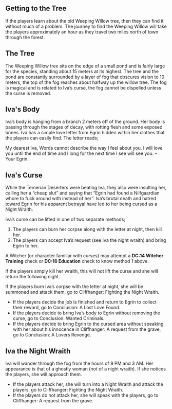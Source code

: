 ## Getting to the Tree
If the players learn about the old Weeping Willow tree, then they can find it without much of a problem. The journey to find the Weeping Willow will take the players approximately an hour as they travel two miles north of town through the forest.

## The Tree
The Weeping Willow tree sits on the edge of a small pond and is fairly large for the species, standing about 15 meters at its highest. The tree and the pond are constantly surrounded by a layer of fog that obscures vision to 10 meters, the top of the fog reaches about halfway up the willow tree. The fog is magical and is related to Iva’s curse, the fog cannot be dispelled unless the curse is removed.

##  Iva's Body
Iva’s body is hanging from a branch 2 meters off of the ground. Her body is passing through the stages of decay, with rotting flesh and some exposed bones. Iva has a simple love letter from Egrin hidden within her clothes that the players can easily find. The letter reads;

My dearest Iva, Words cannot describe the way I feel about you. I will love you until the end of time and I long for the next time I see will see you. – Your Egrin.

## Iva's Curse
While the Temerian Deserters were beating Iva, they also were insulting her, calling her a “cheap slut” and saying that “Egrin had found a Nilfgaardian whore to fuck around with instead of her”. Iva’s brutal death and hatred toward Egrin for his apparent betrayal have led to her being cursed as a Night Wraith.

Iva’s curse can be lifted in one of two separate methods;
1. The players can burn her corpse along with the letter at night, then kill her.
2. The players can accept Iva’s request (see Iva the night wraith) and bring Egrin to her.

A Witcher (or character familiar with curses) may attempt a **DC:14 Witcher Training** check or **DC:16 Education** check to know method 1 above.

If the players simply kill her wraith, this will not lift the curse and she will return the following night.

If the players burn Iva’s corpse with the letter at night, she will be summoned and attack them, go to Cliffhanger: Fighting the Night Wraith.

- If the players decide the job is finished and return to Egrin to collect their reward, go to Conclusion: A Lost Love Found.
- If the players decide to bring Iva’s body to Egrin without removing the curse, go to Conclusion: Wanted Criminals.
- If the players decide to bring Egrin to the cursed area without speaking with her about his innocence in Cliffhanger: A request from the grave, go to Conclusion: A Lovers Revenge.

## Iva the Night Wraith
Iva will wander through the fog from the hours of 9 PM and 3 AM. Her appearance is that of a ghostly woman (not of a night wraith). If she notices the players, she will approach them.

- If the players attack her, she will turn into a Night Wraith and attack the players, go to Cliffhanger: Fighting the Night Wraith.
- If the players do not attack her, she will speak with the players, go to Cliffhanger: A request from the grave.